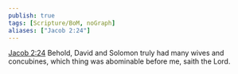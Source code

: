 ```yaml
---
publish: true
tags: [Scripture/BoM, noGraph]
aliases: ["Jacob 2:24"]
---
```

[Jacob 2:24](https://churchofjesuschrist.org/study/scriptures/bofm/jacob/2?lang=eng&id=p24#p24) Behold, David and Solomon truly had many wives and concubines, which thing was abominable before me, saith the Lord.
